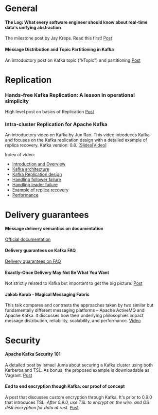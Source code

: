 # General

#### The Log: What every software engineer should know about real-time data's unifying abstraction
The milestone post by Jay Kreps. Read this first! [Post](https://engineering.linkedin.com/distributed-systems/log-what-every-software-engineer-should-know-about-real-time-datas-unifying)

#### Message Distribution and Topic Partitioning in Kafka
An introductory post on Kafka topic ("kTopic") and partitioning
[Post](http://www.jakubkorab.net/2015/12/message-distribution-and-topic-partitioning-in-kafka.html)

# Replication

### Hands-free Kafka Replication: A lesson in operational simplicity
High level post on basics of Replication
[Post](http://www.confluent.io/blog/hands-free-kafka-replication-a-lesson-in-operational-simplicity/)

### Intra-cluster Replication for Apache Kafka
An introductory video on Kafka by Jun Rao. This video introduces Kafka and focuses on the Kafka replication design with a detailed example of replica recovery. Kafka version: 0.8. [[Slides](http://www.slideshare.net/junrao/kafka-replication-apachecon2013)|[Video](https://youtu.be/XcvHmqmh16g)]

Index of video:
* [Introduction and Overview](https://youtu.be/XcvHmqmh16g)
* [Kafka architecture](https://youtu.be/XcvHmqmh16g?t=10m50s)
* [Kafka Replication design](https://youtu.be/XcvHmqmh16g?t=18m50s)
* [Handling follower failure](https://youtu.be/XcvHmqmh16g?t=32m20s)
* [Handling leader failure](https://youtu.be/XcvHmqmh16g?t=33m45s)
* [Example of replica recovery](https://youtu.be/XcvHmqmh16g?t=36m30s)
* [Performance](https://youtu.be/XcvHmqmh16g?t=40m29s)





# Delivery guarantees

####  Message delivery semantics on documentation
[Official documentation](http://kafka.apache.org/documentation.html#semantics)

#### Delivery guarantees on Kafka FAQ
[Delivery guarantees on FAQ](https://cwiki.apache.org/confluence/display/KAFKA/FAQ#FAQ-HowdoIgetexactly-oncemessagingfromKafka?)

#### Exactly-Once Delivery May Not Be What You Want
Not strictly related to Kafka but important to get the big picture. [Post](http://brooker.co.za/blog/2014/11/15/exactly-once.html)

#### Jakob Korab - Magical Messaging Fabric
This talk compares and contrasts the approaches taken by two similar but fundamentally different messaging platforms – Apache ActiveMQ and Apache Kafka. It discusses how their underlying philosophies impact message distribution, reliability, scalability, and performance.
[Video](https://www.youtube.com/watch?v=-31XLjlt3wc)


# Security

#### Apache Kafka Security 101
A detailed post by Ismael Juma about securing a Kafka cluster using both Kerberos and TSL. As bonus, the proposed example is downloadable as Vagrant.
[Post](http://www.confluent.io/blog/apache-kafka-security-authorization-authentication-encryption)


#### End to end encryption though Kafka: our proof of concept
A post that discusses custom encryption through Kafka. It's prior to 0.9.0 that introduces TSL. _After 0.9.0, use TSL to encrypt on the wire, and OS disk encryption for data at rest_.
[Post](http://www.symantec.com/connect/blogs/end-end-encryption-though-kafka-our-proof-concept)
